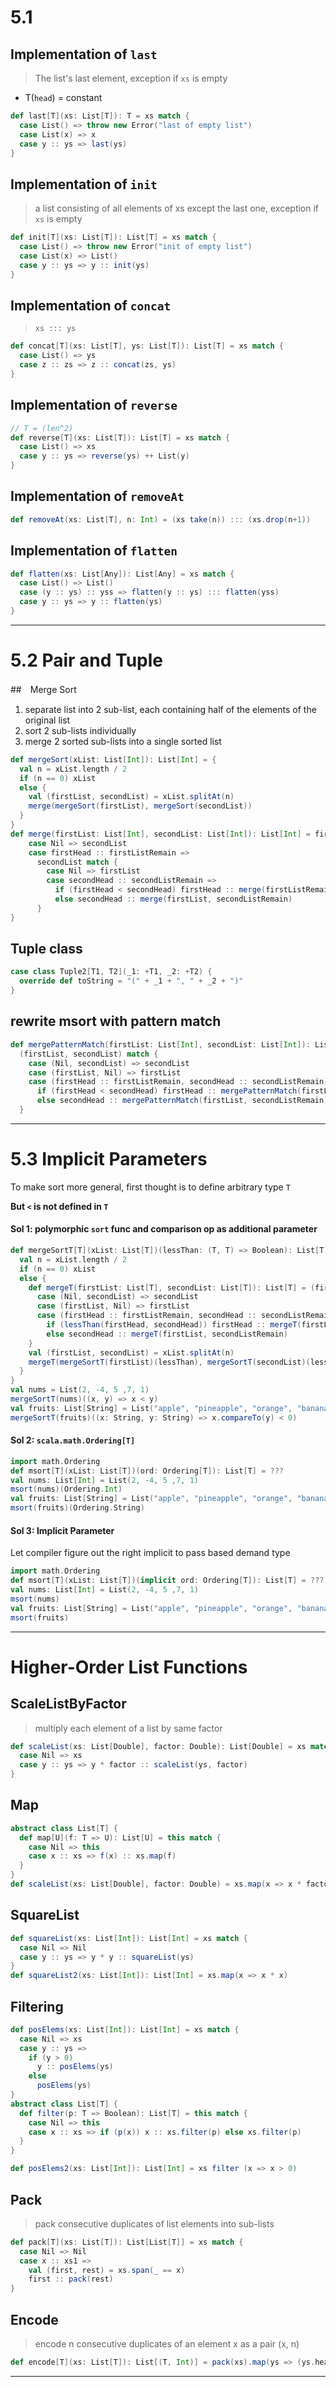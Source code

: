 # 5.1

## Implementation of `last`
> The list's last element, exception if `xs` is empty

- T(`head`) = constant

```scala
def last[T](xs: List[T]): T = xs match {
  case List() => throw new Error("last of empty list")
  case List(x) => x
  case y :: ys => last(ys)
}
```

## Implementation of `init`
> a list consisting of all elements of xs except the last one, exception if `xs` is empty

```scala
def init[T](xs: List[T]): List[T] = xs match {
  case List() => throw new Error("init of empty list")
  case List(x) => List()
  case y :: ys => y :: init(ys)
}
```

## Implementation of `concat`
> `xs ::: ys`

```scala
def concat[T](xs: List[T], ys: List[T]): List[T] = xs match {
  case List() => ys
  case z :: zs => z :: concat(zs, ys)
}
```

## Implementation of `reverse`

```scala
// T = (len^2)
def reverse[T](xs: List[T]): List[T] = xs match {
  case List() => xs
  case y :: ys => reverse(ys) ++ List(y)
}
```

## Implementation of `removeAt`

```scala
def removeAt(xs: List[T], n: Int) = (xs take(n)) ::: (xs.drop(n+1))
```

## Implementation of `flatten`

```scala
def flatten(xs: List[Any]): List[Any] = xs match {
  case List() => List()
  case (y :: ys) :: yss => flatten(y :: ys) ::: flatten(yss)
  case y :: ys => y :: flatten(ys)
}
```

---

# 5.2 Pair and Tuple

##　Merge Sort

1. separate list into 2 sub-list, each containing half of the elements of the original list
2. sort 2 sub-lists individually
3. merge 2 sorted sub-lists into a single sorted list

```scala
def mergeSort(xList: List[Int]): List[Int] = {
  val n = xList.length / 2
  if (n == 0) xList
  else {
    val (firstList, secondList) = xList.splitAt(n)
    merge(mergeSort(firstList), mergeSort(secondList))
  }
}
def merge(firstList: List[Int], secondList: List[Int]): List[Int] = firstList match {
    case Nil => secondList
    case firstHead :: firstListRemain =>
      secondList match {
        case Nil => firstList
        case secondHead :: secondListRemain =>
          if (firstHead < secondHead) firstHead :: merge(firstListRemain, secondList)
          else secondHead :: merge(firstList, secondListRemain)
      }
}
```

## Tuple class

```scala
case class Tuple2[T1, T2](_1: +T1, _2: +T2) {
  override def toString = "(" + _1 + ", " + _2 + ")"
}
```

## rewrite msort with pattern match

```scala
def mergePatternMatch(firstList: List[Int], secondList: List[Int]): List[Int] =
  (firstList, secondList) match {
    case (Nil, secondList) => secondList
    case (firstList, Nil) => firstList
    case (firstHead :: firstListRemain, secondHead :: secondListRemain) =>
      if (firstHead < secondHead) firstHead :: mergePatternMatch(firstListRemain, secondList)
      else secondHead :: mergePatternMatch(firstList, secondListRemain)
  }
```

---

# 5.3 Implicit Parameters

To make sort more general, first thought is to define arbitrary type `T`

**But `<` is not defined in `T`**

#### Sol 1: polymorphic `sort` func and comparison op as additional parameter

```scala
def mergeSortT[T](xList: List[T])(lessThan: (T, T) => Boolean): List[T] = {
  val n = xList.length / 2
  if (n == 0) xList
  else {
    def mergeT(firstList: List[T], secondList: List[T]): List[T] = (firstList, secondList) match {
      case (Nil, secondList) => secondList
      case (firstList, Nil) => firstList
      case (firstHead :: firstListRemain, secondHead :: secondListRemain) =>
        if (lessThan(firstHead, secondHead)) firstHead :: mergeT(firstListRemain, secondList)
        else secondHead :: mergeT(firstList, secondListRemain)
    }
    val (firstList, secondList) = xList.splitAt(n)
    mergeT(mergeSortT(firstList)(lessThan), mergeSortT(secondList)(lessThan))
  }
}
val nums = List(2, -4, 5 ,7, 1)
mergeSortT(nums)((x, y) => x < y)
val fruits: List[String] = List("apple", "pineapple", "orange", "banana")
mergeSortT(fruits)((x: String, y: String) => x.compareTo(y) < 0)
```

#### Sol 2: `scala.math.Ordering[T]`

```scala
import math.Ordering
def msort[T](xList: List[T])(ord: Ordering[T]): List[T] = ???
val nums: List[Int] = List(2, -4, 5 ,7, 1)
msort(nums)(Ordering.Int)
val fruits: List[String] = List("apple", "pineapple", "orange", "banana")
msort(fruits)(Ordering.String)
```

#### Sol 3: Implicit Parameter

Let compiler figure out the right implicit to pass based demand type

```scala
import math.Ordering
def msort[T](xList: List[T])(implicit ord: Ordering[T]): List[T] = ???
val nums: List[Int] = List(2, -4, 5 ,7, 1)
msort(nums)
val fruits: List[String] = List("apple", "pineapple", "orange", "banana")
msort(fruits)
```

---

# Higher-Order List Functions

## ScaleListByFactor
> multiply each element of a list by same factor

```scala
def scaleList(xs: List[Double], factor: Double): List[Double] = xs match {
  case Nil => xs
  case y :: ys => y * factor :: scaleList(ys, factor)
}
```

## Map

```scala
abstract class List[T] {
  def map[U](f: T => U): List[U] = this match {
    case Nil => this
    case x :: xs => f(x) :: xs.map(f)
  }
}
def scaleList(xs: List[Double], factor: Double) = xs.map(x => x * factor)
```

## SquareList

```scala
def squareList(xs: List[Int]): List[Int] = xs match {
  case Nil => Nil
  case y :: ys => y * y :: squareList(ys)
}
def squareList2(xs: List[Int]): List[Int] = xs.map(x => x * x)
```

## Filtering

```scala
def posElems(xs: List[Int]): List[Int] = xs match {
  case Nil => xs
  case y :: ys => 
    if (y > 0) 
      y :: posElems(ys) 
    else 
      posElems(ys)
}
abstract class List[T] {
  def filter(p: T => Boolean): List[T] = this match { 
    case Nil => this
    case x :: xs => if (p(x)) x :: xs.filter(p) else xs.filter(p)
  }
}

def posElems2(xs: List[Int]): List[Int] = xs filter (x => x > 0)
```

## Pack
> pack consecutive duplicates of list elements into sub-lists

```scala
def pack[T](xs: List[T]): List[List[T]] = xs match {
  case Nil => Nil
  case x :: xs1 => 
    val (first, rest) = xs.span(_ == x)
    first :: pack(rest)
}
```

## Encode
> encode n consecutive duplicates of an element x as a pair (x, n)

```scala
def encode[T](xs: List[T]): List[(T, Int)] = pack(xs).map(ys => (ys.head, ys.length))
```

---

